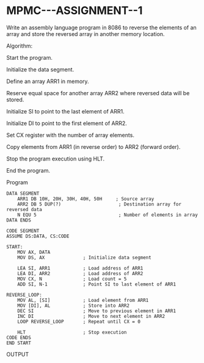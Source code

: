 # MPMC---ASSIGNMENT--1

Write an assembly language program in 8086 to reverse the elements of an array and store the reversed array in another memory location.

Algorithm:

Start the program.

Initialize the data segment.

Define an array ARR1 in memory.

Reserve equal space for another array ARR2 where reversed data will be stored.

Initialize SI to point to the last element of ARR1.

Initialize DI to point to the first element of ARR2.

Set CX register with the number of array elements.

Copy elements from ARR1 (in reverse order) to ARR2 (forward order).

Stop the program execution using HLT.

End the program.

Program
```
DATA SEGMENT
    ARR1 DB 10H, 20H, 30H, 40H, 50H     ; Source array
    ARR2 DB 5 DUP(?)                     ; Destination array for reversed data
    N EQU 5                              ; Number of elements in array
DATA ENDS

CODE SEGMENT
ASSUME DS:DATA, CS:CODE

START:
    MOV AX, DATA
    MOV DS, AX              ; Initialize data segment

    LEA SI, ARR1            ; Load address of ARR1
    LEA DI, ARR2            ; Load address of ARR2
    MOV CX, N               ; Load count = 5
    ADD SI, N-1             ; Point SI to last element of ARR1

REVERSE_LOOP:
    MOV AL, [SI]            ; Load element from ARR1
    MOV [DI], AL            ; Store into ARR2
    DEC SI                  ; Move to previous element in ARR1
    INC DI                  ; Move to next element in ARR2
    LOOP REVERSE_LOOP       ; Repeat until CX = 0

    HLT                     ; Stop execution
CODE ENDS
END START
```
OUTPUT

